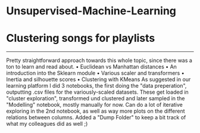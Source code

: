 # Unsupervised-Machine-Learning
# Clustering songs for playlists
________________________________________
Pretty straightforward approach towards this whole topic, since there was a ton to learn and read about.
•	Euclidean vs Manhattan distances
•	An introduction into the Sklearn module
•	Various scaler and transformers
•	Inertia and silhouette scores
•	Clustering with KMeans
As suggested in our learning platform I did 3 notebooks, the first doing the "data preperation", outputting .csv files for the variously-scaled datasets. These get loaded in "cluster exploration", transformed und clustered and later sampled in the "Modelling" notebook, mostly manually for now. Can do a lot of iterative exploring in the 2nd notebook, as well as way more plots on the different relations between columns. Added a "Dump Folder" to keep a bit track of what my colleagues did as well ;)


